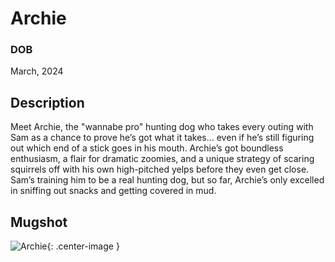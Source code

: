 # Archie

### DOB
March, 2024

## Description
Meet Archie, the "wannabe pro" hunting dog who takes every outing with Sam as a chance to prove he’s got what it takes… even if he’s still figuring out which end of a stick goes in his mouth. Archie’s got boundless enthusiasm, a flair for dramatic zoomies, and a unique strategy of scaring squirrels off with his own high-pitched yelps before they even get close. Sam’s training him to be a real hunting dog, but so far, Archie’s only excelled in sniffing out snacks and getting covered in mud.

## Mugshot

![Archie](assets/image/archie.jpg){: .center-image }



